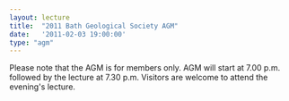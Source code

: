 ```yaml
---
layout: lecture
title:  "2011 Bath Geological Society AGM"
date:   '2011-02-03 19:00:00'
type: "agm"
---
```

Please note that the AGM is for members only. AGM will start at 7.00 p.m. followed by the lecture at 7.30 p.m.  Visitors are welcome to attend the evening's lecture.